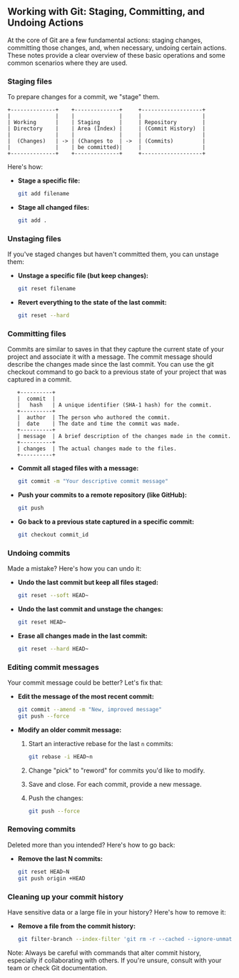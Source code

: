 ## Working with Git: Staging, Committing, and Undoing Actions

At the core of Git are a few fundamental actions: staging changes, committing those changes, and, when necessary, undoing certain actions. These notes provide a clear overview of these basic operations and some common scenarios where they are used.

### Staging files

To prepare changes for a commit, we "stage" them. 

```
+--------------+    +--------------+     +-------------------+
|              |    |              |     |                   |
| Working      |    | Staging      |     | Repository        |
| Directory    |    | Area (Index) |     | (Commit History)  |
|              |    |              |     |                   |
|  (Changes)   | -> | (Changes to  | ->  | (Commits)         |
|              |    | be committed)|     |                   |
+--------------+    +--------------+     +-------------------+
```

Here's how:

- **Stage a specific file:**
  
    ```bash
    git add filename
    ```
    
- **Stage all changed files:**
  
    ```bash
    git add .
    ```

### Unstaging files

If you've staged changes but haven't committed them, you can unstage them:

- **Unstage a specific file (but keep changes):**
  
    ```bash
    git reset filename
    ```

- **Revert everything to the state of the last commit:**
  
    ```bash
    git reset --hard
    ```

### Committing files

Commits are similar to saves in that they capture the current state of your project and associate it with a message. The commit message should describe the changes made since the last commit. You can use the git checkout command to go back to a previous state of your project that was captured in a commit.

```
   +----------+
   |  commit  |
   |   hash   | A unique identifier (SHA-1 hash) for the commit.
   +----------+
   |  author  | The person who authored the commit.
   |  date    | The date and time the commit was made.
   +----------+
   | message  | A brief description of the changes made in the commit.
   +----------+
   | changes  | The actual changes made to the files.
   +----------+
```

- **Commit all staged files with a message:**
  
    ```bash
    git commit -m "Your descriptive commit message"
    ```

- **Push your commits to a remote repository (like GitHub):**
  
    ```bash
    git push
    ```

- **Go back to a previous state captured in a specific commit:**
  
    ```bash
    git checkout commit_id
    ```

### Undoing commits

Made a mistake? Here's how you can undo it:

- **Undo the last commit but keep all files staged:**
  
    ```bash
    git reset --soft HEAD~
    ```

- **Undo the last commit and unstage the changes:**
  
    ```bash
    git reset HEAD~
    ```

- **Erase all changes made in the last commit:**
  
    ```bash
    git reset --hard HEAD~
    ```

### Editing commit messages

Your commit message could be better? Let's fix that:

- **Edit the message of the most recent commit:**
  
    ```bash
    git commit --amend -m "New, improved message"
    git push --force
    ```

- **Modify an older commit message:**
    1. Start an interactive rebase for the last `n` commits:
       
        ```bash
        git rebase -i HEAD~n
        ```
  
    3. Change "pick" to "reword" for commits you'd like to modify.
    4. Save and close. For each commit, provide a new message.
    5. Push the changes:
       
        ```bash
        git push --force
        ```

### Removing commits

Deleted more than you intended? Here's how to go back:

- **Remove the last N commits:**
  
    ```bash
    git reset HEAD~N
    git push origin +HEAD
    ```

### Cleaning up your commit history

Have sensitive data or a large file in your history? Here's how to remove it:

- **Remove a file from the commit history:**
  
    ```bash
    git filter-branch --index-filter 'git rm -r --cached --ignore-unmatch file_to_remove' HEAD
    ```

Note: Always be careful with commands that alter commit history, especially if collaborating with others. If you're unsure, consult with your team or check Git documentation.

